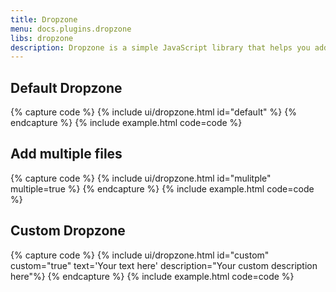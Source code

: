 ```yaml
---
title: Dropzone
menu: docs.plugins.dropzone
libs: dropzone
description: Dropzone is a simple JavaScript library that helps you add file drag and drop functionality to your web forms. It is one of the most popular drag and drop library on the web and is used by millions of people.
---
```


## Default Dropzone

{% capture code %}
{% include ui/dropzone.html id="default" %}
{% endcapture %}
{% include example.html code=code %}

## Add multiple files

{% capture code %}
{% include ui/dropzone.html id="mulitple" multiple=true %}
{% endcapture %}
{% include example.html code=code %}

## Custom Dropzone

{% capture code %}
{% include ui/dropzone.html id="custom" custom="true" text='Your text here' description="Your custom description here"%}
{% endcapture %}
{% include example.html code=code %}
